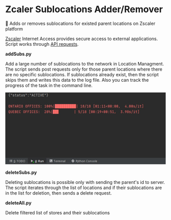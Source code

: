 # Zcaler Sublocations Adder/Remover
:office: Adds or removes sublocations for existed parent locations on Zscaler platform

[Zscaler](https://www.zscaler.com/) Internet Access provides secure access to external applications. Script works through [API requests](https://help.zscaler.com/zia/api). 

**addSubs.py** 

Add a large number of sublocations to the network in Location Managment. The script sends post requests only for those parent locations where there are no specific sublocations. 
If sublocations already exist, then the script skips them and writes this data to the log file. Also you can track the progress of the task in the command line.

![pbar](https://github.com/teora13/Zcaler/blob/main/pbar.jpg)
        

**deleteSubs.py** 

Deleting sublocations is possible only with sending the parent's id to server. The script iterates through the list of locations and if their sublocations are in the list for deletion, then sends a delete request.

**deleteAll.py**

Delete filtered list of stores and their sublocations
